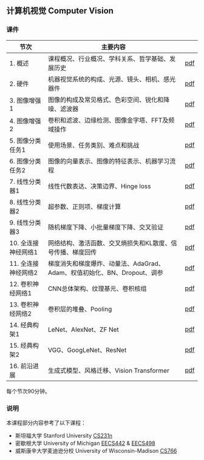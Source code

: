 ## 计算机视觉 Computer Vision

### 课件

|节次|主要内容||
|---|---|---|
|1. 概述|课程概况、行业概况、学科关系、哲学基础、发展历史|[pdf](https://github.com/yeshan-geo/yeshan-geo.github.io/blob/main/documents/cv/2024/L1-Introduction.pdf)|
|2. 硬件|机器视觉系统的构成、光源、镜头、相机、感光器件|[pdf](https://github.com/yeshan-geo/yeshan-geo.github.io/blob/main/documents/cv/2024/L2-Sensors.pdf)|
|3. 图像增强1|图像的构成及常见格式、色彩空间、锐化和降噪、滤波器|[pdf](https://github.com/yeshan-geo/yeshan-geo.github.io/blob/main/documents/cv/2024/L3-Filtering_and_edge_detection1.pdf)|
|4. 图像增强2|卷积和滤波、边缘检测、图像金字塔、FFT及频域操作|[pdf](https://github.com/yeshan-geo/yeshan-geo.github.io/blob/main/documents/cv/2024/L4-Filtering_and_edge_detection2.pdf)|
|5. 图像分类任务1|使用场景、任务类别、难点和挑战|[pdf](https://github.com/yeshan-geo/yeshan-geo.github.io/blob/main/documents/cv/2024/L5-Image_classification1.pdf)|
|6. 图像分类任务2|图像的向量表示、图像的特征表示、机器学习流程|[pdf](https://github.com/yeshan-geo/yeshan-geo.github.io/blob/main/documents/cv/2024/L6-Image_classification2.pdf)|
|7. 线性分类器1|线性代数表达、决策边界、Hinge loss|[pdf](https://github.com/yeshan-geo/yeshan-geo.github.io/blob/main/documents/cv/2024/L7-Linear_classifier1.pdf)|
|8. 线性分类器2|超参数、正则项、梯度计算|[pdf](https://github.com/yeshan-geo/yeshan-geo.github.io/blob/main/documents/cv/2024/L8-Linear_classifier2.pdf)|
|9. 线性分类器3|随机梯度下降、小批量梯度下降、交叉验证|[pdf](https://github.com/yeshan-geo/yeshan-geo.github.io/blob/main/documents/cv/2024/L9-Linear_classifier3.pdf)|
|10. 全连接神经网络1|网络结构、激活函数、交叉熵损失和KL散度、信号传播、梯度回传|[pdf](https://github.com/yeshan-geo/yeshan-geo.github.io/blob/main/documents/cv/2024/L10-FC_networks1.pdf)|
|11. 全连接神经网络2|梯度消失和梯度爆炸、动量法、AdaGrad、Adam、权值初始化、BN、Dropout、调参|[pdf](https://github.com/yeshan-geo/yeshan-geo.github.io/blob/main/documents/cv/2024/L11-FC_networks2.pdf)|
|12. 卷积神经网络1|CNN总体架构、纹理基元、卷积核组|[pdf](https://github.com/yeshan-geo/yeshan-geo.github.io/blob/main/documents/cv/2024/L12-CNN1.pdf)|
|13. 卷积神经网络2|卷积层的堆叠、Pooling|[pdf](https://github.com/yeshan-geo/yeshan-geo.github.io/blob/main/documents/cv/2024/L13-CNN2.pdf)|
|14. 经典构架1|LeNet、AlexNet、ZF Net|[pdf](https://github.com/yeshan-geo/yeshan-geo.github.io/blob/main/documents/cv/2024/L14-CNN_architecture1.pdf)|
|15. 经典构架2|VGG、GoogLeNet、ResNet|[pdf](https://github.com/yeshan-geo/yeshan-geo.github.io/blob/main/documents/cv/2024/L15-CNN_architecture2.pdf)|
|16. 前沿进展|生成式模型、风格迁移、Vision Transformer|[pdf](https://github.com/yeshan-geo/yeshan-geo.github.io/blob/main/documents/cv/2024/L16-Latest.pdf)|

每个节次90分钟。


### 说明
本课程部分内容参考了以下课程：
- 斯坦福大学 Stanford University [CS231n](https://cs231n.stanford.edu/)
- 密歇根大学 University of Michigan [EECS442](https://web.eecs.umich.edu/~fouhey/teaching/EECS442_W23/index.html) & [EECS498](https://web.eecs.umich.edu/~justincj/teaching/eecs498/FA2020/)
- 威斯康辛大学麦迪逊分校 University of Wisconsin-Madison [CS766](https://pages.cs.wisc.edu/~mohitg/courses/CS766/)
